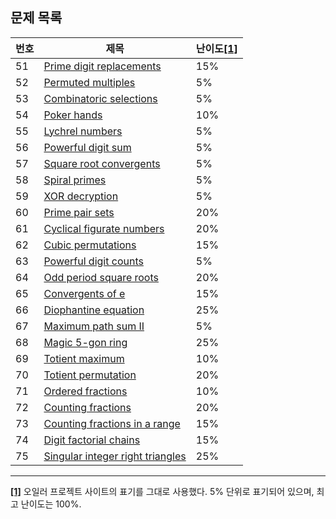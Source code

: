 ## 문제 목록

번호 | 제목 | 난이도<a id="footnote-ref-1" href="#footnote-1">[1]</a>
--- | --- | ---
51 | [Prime digit replacements](./problem_051) | 15%
52 | [Permuted multiples](./problem_052) | 5%
53 | [Combinatoric selections](./problem_053) | 5%
54 | [Poker hands](./problem_054) | 10%
55 | [Lychrel numbers](./problem_055) | 5%
56 | [Powerful digit sum](./problem_056) | 5%
57 | [Square root convergents](./problem_057) | 5%
58 | [Spiral primes](./problem_058) | 5%
59 | [XOR decryption](./problem_059) | 5%
60 | [Prime pair sets](./problem_060) | 20%
61 | [Cyclical figurate numbers](./problem_061) | 20%
62 | [Cubic permutations](./problem_062) | 15%
63 | [Powerful digit counts](./problem_063) | 5%
64 | [Odd period square roots](./problem_064) | 20%
65 | [Convergents of e](./problem_065) | 15%
66 | [Diophantine equation](./problem_066) | 25%
67 | [Maximum path sum II](./problem_067) | 5%
68 | [Magic 5-gon ring](./problem_068) | 25%
69 | [Totient maximum](./problem_069) | 10%
70 | [Totient permutation](./problem_070) | 20%
71 | [Ordered fractions](./problem_071) | 10%
72 | [Counting fractions](./problem_072) | 20%
73 | [Counting fractions in a range](./problem_073) | 15%
74 | [Digit factorial chains](./problem_074) | 15%
75 | [Singular integer right triangles](./problem_075) | 25%

---

<a id="footnote-1" href="#footnote-ref-1">**[1]**</a> 오일러 프로젝트 사이트의 표기를 그대로 사용했다. 5% 단위로 표기되어 있으며, 최고 난이도는 100%.
